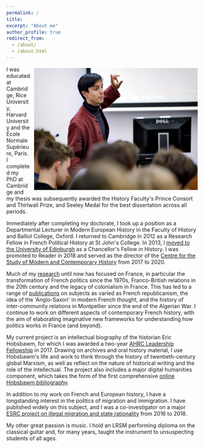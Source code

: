 ```yaml
---
permalink: /
title: 
excerpt: "About me"
author_profile: true
redirect_from: 
  - /about/
  - /about.html
---
```

<img src="/images/teaching.jpg" alt="Teaching" style="float:right;width:431px;height:321px;margin:5px 0px 10px 10px"> I was educated at Cambridge, Rice University, Harvard University and the École Normale Supérieure, Paris. I completed my PhD at Cambridge and my thesis was subsequently awarded the History Faculty's Prince Consort and Thirlwall Prize, and Seeley Medal for the best dissertation across all periods.

Immediately after completing my doctorate, I took up a position as a Departmental Lecturer in Modern European History in the Faculty of History and Balliol College, Oxford. I returned to Cambridge in 2012 as a Research Fellow in French Political History at St John's College. In 2013, I <a href="https://www.ed.ac.uk/history-classics-archaeology/history/about/staff-profiles/profile_tab1_academic.php?uun=echabal" target="_blank">moved to the University of Edinburgh</a> as a Chancellor's Fellow in History. I was promoted to Reader in 2018 and served as the director of the <a href="https://www.ed.ac.uk/history-classics-archaeology/modern-contemporary-history-centre" target="_blank">Centre for the Study of Modern and Contemporary History</a> from 2017 to 2020.

Much of my <a href="/portfolio/">research</a> until now has focused on France, in particular the transformation of French politics since the 1970s, Franco-British relations in the 20th century and the legacy of colonialism in France. This has led to a range of <a href="/publications/">publications</a> on subjects as varied as French republicanism, the idea of the 'Anglo-Saxon' in modern French thought, and the history of inter-community relations in Montpellier since the end of the Algerian War. I continue to work on different aspects of contemporary French history, with the aim of elaborating imaginative new frameworks for understanding how politics works in France (and beyond).

My current project is an intellectual biography of the historian Eric Hobsbawm, for which I was awarded a two-year <a href="http://www.ed.ac.uk/history-classics-archaeology/history/news-events/ahrc-fellowship-emile-chabal" target="_blank">AHRC Leadership Fellowship</a> in 2017. Drawing on archives and oral history material, I use Hobsbawm's life and work to think through the history of twentieth-century global Marxism, as well as reflect on the nature of historical writing and the role of the intellectual. The project also includes a major digital humanities component, which takes the form of the first comprehensive <a href="https://hobsbawm.shca.ed.ac.uk" target="_blank">online Hobsbawm bibliography</a>. 

In addition to my work on French and European history, I have a longstanding interest in the politics of migration and immigration. I have published widely on this subject, and I was a co-investigator on a major <a href="https://blogs.sps.ed.ac.uk/seeing-illegal-immigrants/" target="_blank">ESRC project on illegal migration and state rationality</a> from 2016 to 2018. 

My other great passion is music. I hold an LRSM performing diploma on the classical guitar and, for many years, taught the instrument to unsuspecting students of all ages.
